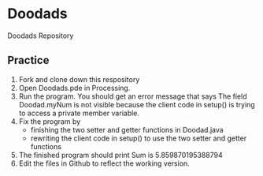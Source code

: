 # Doodads
Doodads Repository

## Practice

1. Fork and clone down this respository
1. Open Doodads.pde in Processing.
1. Run the program. You should get an error message that says The field Doodad.myNum is not visible because the client code in setup() is trying to access a private member variable.
1. Fix the program by
   * finishing the two setter and getter functions in Doodad.java 
   * rewriting the client code in setup() to use the two setter and getter functions
1.  The finished program should print Sum is 5.859870195388794
1.  Edit the files in Github to reflect the working version.
